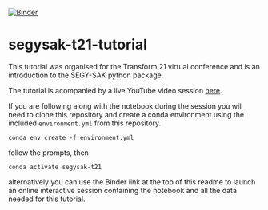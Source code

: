 [![Binder](https://mybinder.org/badge_logo.svg)](https://mybinder.org/v2/gh/trhallam/segysak-t21-tutorial/main)

# segysak-t21-tutorial

This tutorial was organised for the Transform 21 virtual conference and is an introduction to the SEGY-SAK python package.

The tutorial is acompanied by a live YouTube video session [here](https://youtu.be/hjzTH14va4o).

If you are following along with the notebook during the session you will need to clone this repository and create a conda environment using the included
`environment.yml` from this repository.

```shell
conda env create -f environment.yml
```
follow the prompts, then
```shell
conda activate segysak-t21
```

alternatively you can use the Binder link at the top of this readme to launch an online interactive session containing the notebook and all the data needed for this tutorial.
